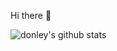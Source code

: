 Hi there 👋 

![donley's github stats](https://github-readme-stats.vercel.app/api?username=donley828&show_icons=true&theme=radical)
